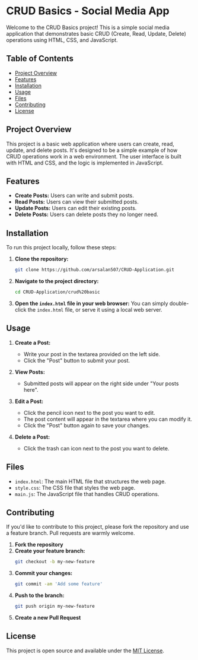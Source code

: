 # CRUD Basics - Social Media App

Welcome to the CRUD Basics project! This is a simple social media application that demonstrates basic CRUD (Create, Read, Update, Delete) operations using HTML, CSS, and JavaScript.

## Table of Contents

- [Project Overview](#project-overview)
- [Features](#features)
- [Installation](#installation)
- [Usage](#usage)
- [Files](#files)
- [Contributing](#contributing)
- [License](#license)

## Project Overview

This project is a basic web application where users can create, read, update, and delete posts. It's designed to be a simple example of how CRUD operations work in a web environment. The user interface is built with HTML and CSS, and the logic is implemented in JavaScript.

## Features

- **Create Posts:** Users can write and submit posts.
- **Read Posts:** Users can view their submitted posts.
- **Update Posts:** Users can edit their existing posts.
- **Delete Posts:** Users can delete posts they no longer need.

## Installation

To run this project locally, follow these steps:

1. **Clone the repository:**
   ```bash
   git clone https://github.com/arsalan507/CRUD-Application.git
   ```
2. **Navigate to the project directory:**
   ```bash
   cd CRUD-Application/crud%20basic
   ```
3. **Open the `index.html` file in your web browser:**
   You can simply double-click the `index.html` file, or serve it using a local web server.

## Usage

1. **Create a Post:**
   - Write your post in the textarea provided on the left side.
   - Click the "Post" button to submit your post.

2. **View Posts:**
   - Submitted posts will appear on the right side under "Your posts here".

3. **Edit a Post:**
   - Click the pencil icon next to the post you want to edit.
   - The post content will appear in the textarea where you can modify it.
   - Click the "Post" button again to save your changes.

4. **Delete a Post:**
   - Click the trash can icon next to the post you want to delete.

## Files

- `index.html`: The main HTML file that structures the web page.
- `style.css`: The CSS file that styles the web page.
- `main.js`: The JavaScript file that handles CRUD operations.

## Contributing

If you'd like to contribute to this project, please fork the repository and use a feature branch. Pull requests are warmly welcome.

1. **Fork the repository**
2. **Create your feature branch:**
   ```bash
   git checkout -b my-new-feature
   ```
3. **Commit your changes:**
   ```bash
   git commit -am 'Add some feature'
   ```
4. **Push to the branch:**
   ```bash
   git push origin my-new-feature
   ```
5. **Create a new Pull Request**

## License

This project is open source and available under the [MIT License](LICENSE).
